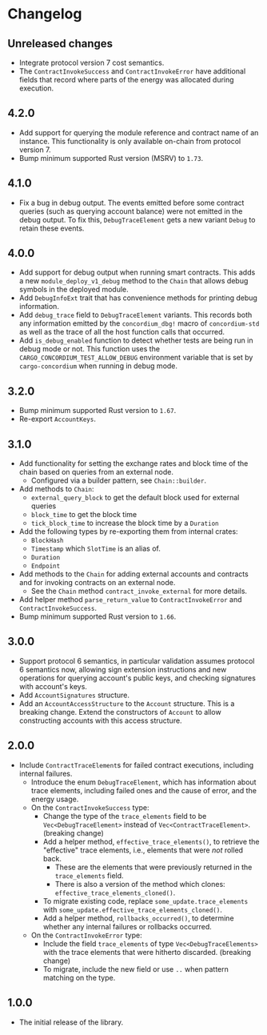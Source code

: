 # Changelog

## Unreleased changes

- Integrate protocol version 7 cost semantics.
- The `ContractInvokeSuccess` and `ContractInvokeError` have additional fields
  that record where parts of the energy was allocated during execution.

## 4.2.0

- Add support for querying the module reference and contract name of an instance.
  This functionality is only available on-chain from protocol version 7.
- Bump minimum supported Rust version (MSRV) to `1.73`.

## 4.1.0

- Fix a bug in debug output. The events emitted before some contract queries
  (such as querying account balance) were not emitted in the debug output. To
  fix this, `DebugTraceElement` gets a new variant `Debug` to retain these
  events.

## 4.0.0

- Add support for debug output when running smart contracts. This adds a new
  `module_deploy_v1_debug` method to the `Chain` that allows debug symbols
  in the deployed module.
- Add `DebugInfoExt` trait that has convenience methods for printing debug
  information.
- Add `debug_trace` field to `DebugTraceElement` variants. This records both any
  information emitted by the `concordium_dbg!` macro of `concordium-std` as well
  as the trace of all the host function calls that occurred.
- Add `is_debug_enabled` function to detect whether tests are being run in debug
  mode or not. This function uses the `CARGO_CONCORDIUM_TEST_ALLOW_DEBUG`
  environment variable that is set by `cargo-concordium` when running in debug
  mode.

## 3.2.0

- Bump minimum supported Rust version to `1.67`.
- Re-export `AccountKeys`.

## 3.1.0

- Add functionality for setting the exchange rates and block time of the chain based on queries from an external node.
  - Configured via a builder pattern, see `Chain::builder`.
- Add methods to `Chain`:
  - `external_query_block` to get the default block used for external queries
  - `block_time` to get the block time
  - `tick_block_time` to increase the block time by a `Duration`
- Add the following types by re-exporting them from internal crates:
  - `BlockHash`
  - `Timestamp` which `SlotTime` is an alias of.
  - `Duration`
  - `Endpoint`
- Add methods to the `Chain` for adding external accounts and contracts and for invoking contracts on an external node.
  - See the `Chain` method `contract_invoke_external` for more details.
- Add helper method `parse_return_value` to `ContractInvokeError` and `ContractInvokeSuccess`.
- Bump minimum supported Rust version to `1.66`.

## 3.0.0

- Support protocol 6 semantics, in particular validation assumes protocol 6
  semantics now, allowing sign extension instructions and new operations for
  querying account's public keys, and checking signatures with account's keys.
- Add `AccountSignatures` structure.
- Add an `AccountAccessStructure` to the `Account` structure. This is a breaking
  change. Extend the constructors of `Account` to allow constructing accounts
  with this access structure.

## 2.0.0

- Include `ContractTraceElement`s for failed contract executions, including internal failures.
  - Introduce the enum `DebugTraceElement`, which has information about trace elements, including failed ones and the cause of error, and the energy usage.
  - On the `ContractInvokeSuccess` type:
    - Change the type of the `trace_elements` field to be `Vec<DebugTraceElement>` instead of `Vec<ContractTraceElement>`. (breaking change)
    - Add a helper method, `effective_trace_elements()`, to retrieve the "effective" trace elements, i.e., elements that were *not* rolled back.
      - These are the elements that were previously returned in the `trace_elements` field.
      - There is also a version of the method which clones: `effective_trace_elements_cloned()`.
    - To migrate existing code, replace `some_update.trace_elements` with `some_update.effective_trace_elements_cloned()`.
    - Add a helper method, `rollbacks_occurred()`, to determine whether any internal failures or rollbacks occurred. 
  - On the `ContractInvokeError` type:
    - Include the field `trace_elements` of type `Vec<DebugTraceElements>` with the trace elements that were hitherto discarded. (breaking change)
    - To migrate, include the new field or use `..` when pattern matching on the type.

## 1.0.0

- The initial release of the library.
